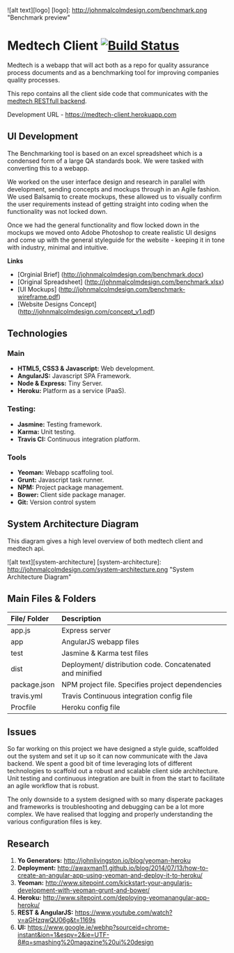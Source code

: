 ![alt text][logo]
[logo]: http://johnmalcolmdesign.com/benchmark.png "Benchmark preview"

# Medtech Client [![Build Status](https://travis-ci.com/johnmalcolm/medtech-client.svg?token=qM1R4xpKEnps8JFk5BZp&branch=master)](https://travis-ci.com/johnmalcolm/medtech-client)

Medtech is a webapp that will act both as a repo for quality assurance process documents and as a benchmarking tool for improving companies quality processes. 

This repo contains all the client side code that communicates with the [medtech RESTfull backend](https://github.com/johnmalcolm/medtech). 

Development URL - https://medtech-client.herokuapp.com

## UI Development
The Benchmarking tool is based on an excel spreadsheet which is a condensed form of a large QA standards book. We were tasked with converting this to a webapp.

We worked on the user interface design and research in parallel with development, sending concepts and mockups through in an Agile fashion. We used Balsamiq to create mockups, these allowed us to visually confirm the user requirements instead of getting straight into coding when the functionality was not locked down. 

Once we had the general functionality and flow locked down in the mockups we moved onto Adobe Photoshop to create realistic UI designs and come up with the general styleguide for the website - keeping it in tone with industry, minimal and intuitive.

**Links**
- [Orginial Brief] (http://johnmalcolmdesign.com/benchmark.docx)
- [Original Spreadsheet] (http://johnmalcolmdesign.com/benchmark.xlsx)
- [UI Mockups] (http://johnmalcolmdesign.com/benchmark-wireframe.pdf)
- [Website Designs Concept] (http://johnmalcolmdesign.com/concept_v1.pdf)

## Technologies

### Main
- **HTML5, CSS3 & Javascript:** Web development.
- **AngularJS:** Javascript SPA Framework.
- **Node & Express:** Tiny Server.  
- **Heroku:** Platform as a service (PaaS).

### Testing:
- **Jasmine:** Testing framework.
- **Karma:** Unit testing.
- **Travis CI:** Continuous integration platform.

### Tools
- **Yeoman:** Webapp scaffoling tool.
- **Grunt:** Javascript task runner.
- **NPM:** Project package management.
- **Bower:** Client side package manager.
- **Git:** Version control system

## System Architecture Diagram 
This diagram gives a high level overview of both medtech client and medtech api.


![alt text][system-architecture]
[system-architecture]: http://johnmalcolmdesign.com/system-architecture.png "System Architecture Diagram"

##  Main Files & Folders
| File/ Folder    | Description   | 
| :------------- |:-------------| 
| app.js | Express server | 
| app | AngularJS webapp files | 
| test | Jasmine & Karma test files |  
| dist | Deployment/ distribution code. Concatenated and minified | 
| package.json | NPM project file. Specifies project dependencies |  
| travis.yml | Travis Continuous integration config file |  
| Procfile | Heroku config file |  

## Issues
So far working on this project we have designed a style guide, scaffolded out the system and set it up so it can now communicate with the Java backend. We spent a good bit of time leveraging lots of different technologies to scaffold out a robust and scalable client side architecture. Unit testing and continuous integration are built in from the start to facilitate an agile workflow that is robust. 

The only downside to a system designed with so many disperate packages and frameworks is troubleshooting and debugging can be a lot more complex. We have realised that logging and properly understanding the various configuration files is key. 


## Research
1. **Yo Generators:** http://johnlivingston.io/blog/yeoman-heroku
2. **Deployment:** http://awaxman11.github.io/blog/2014/07/13/how-to-create-an-angular-app-using-yeoman-and-deploy-it-to-heroku/
4. **Yeoman:** http://www.sitepoint.com/kickstart-your-angularjs-development-with-yeoman-grunt-and-bower/
5. **Heroku:** http://www.sitepoint.com/deploying-yeomanangular-app-heroku/
6. **REST & AngularJS:** https://www.youtube.com/watch?v=aGHzqwQU06g&t=1169s
7. **UI:** https://www.google.ie/webhp?sourceid=chrome-instant&ion=1&espv=2&ie=UTF-8#q=smashing%20magazine%20ui%20design
